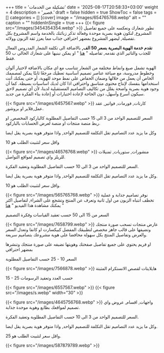 +++
title = 'تشكيلة من الخدمات'
date = '2025-08-17T20:58:33+03:00'
weight = 4
description = 'قصير.'
draft = false
hidden = true
ShowToc = false
tags = []
categories = []
[cover]
    image = "/images/654765768.webp"
    alt = ""
    caption = ""
	hiddenInSingle = true
+++
{{< figure src="/images/3454354354.webp" >}} 
نطور شعارك ونعكسه على جميع تفاصيل المشروع, لنكون هوية بصرية موحدة وفعالة تذكر زبائنك بالخدمة واسم المشروع بكل تفصيلة, ليضهر المشروع بمضهر احترافي جذاب مما يعزز ثقة الزبون وولائه.

**نقدم خدمة الهوية البصرية بسعر 50 الف,** بالاضافة الى تكلفة الشعار المدروس الفعال للجذب والتاثير الذي نقدمه, تفاصيله " [هنا](services/logo/) " او يمكن نبنيها على شعارك الحالي ب 50 فقط.

الهوية تشمل صيغ وانماط مختلفة من الشعار تتناسب مع اي مكان بالاضافة لاختيار ألوان وخطوط مدروسة، مع صياغة عناصر تصميم أساسية تعطيك مرجعًا ثابتًا يمكن لمصممك الخاص أن يعمل من خلالها وضمان الحفاض على نمط موحد للهوية، أو حتى يمكنك أنت استخدامها بنفسك لإنتاج محتوى متناسق واحترافي اذا كان لديك اساسيات بسيطة. كما أن وجود هوية بصرية واضحة يقلل من تكاليف التصاميم المستقبلية لدينا، لأن أي تصميم لاحق سيكون أسرع وأسهل، دون الحاجة لإعادة اختيارات أو إعادة بناء الفكرة من جديد.

{{< figure src="/images/6457567.webp" >}} 
كارتات, فورمات, فواتير, عقد عمل,فلاير او بروشور.

السعر للتصميم الواحد من 3 الى 15 حسب التفاصيل المطلوبة كالباركود المخصص, او ربط منصة منتجات او منصة لعرض الحسابات بالباركود.

وكل ما يزيد عدد التصاميم تقل التكلفة للتصميم الواحد, واذا متوفر هوية بصرية يقل ايضا

واقل سعر لتثبيت الطلب هو 10 

{{< figure src="/images/46576768.webp" >}} 
منشورات, ستوريات, ثمنيلات للريلز واي تصميم لمواقع التواصل.

السعر للتصميم الواحد من 3 الى 10  حسب التفاصيل المطلوبة وتعقيد الفكرة.

وكل ما يزيد عدد التصاميم تقل التكلفة للتصميم الواحد, واذا متوفر هوية بصرية يقل ايضا.

واقل سعر لتثبيت الطلب هو 10.

{{< figure src="/images/565765768.webp" >}} 
نوفر تصاميم جذابة و عملية تخطف انتباه الزبون من اول ثانية وتعرف عن المنتج وتشجع على الشراء, لتفاصيل اكثر يمكنك مشاهدة هذا الفيديو " [هنا](https://www.instagram.com/reel/DN2j32VUNPp/) "

السعر من 15 الى 50 حسب تعقيد القياسات وفكرة التصميم

{{< figure src="/images/7658799.webp" >}} 
عارض منتجات تسحب صورة منتجك وتضيفها على قالب جاهز مخصص لتطبيقك المفضل كبيكسارت او كانفا وتعدل السعر والعرض وتفاصيل المنتج بكل سهولة محافضا على هوية مشروعك بتصاميم سريعة.

او فريم يحتوي على جميع تفاصيل صفحتك وهويتها تضيفه على صورة منتجك وتنشرها بمضهر احترافي

السعر 10 - 25 حسب التفاصيل المطلوبة

{{< figure src="/images/7566878.webp" >}} 
هايلايتات لقصص الانستكرام المثبتة 

15 - 25 حسب العدد وتعقيد الرسومات

{{< figure src="/images/6557567.webp" >}} 
{{< figure src="/images/s.webp" width="30" >}}

{{< figure src="/images/4645756768.webp" >}} 
واجهات, اقسام, عروض واي تصميم لمواقعك بطابع وهوية موحدة جذابة.

السعر للتصميم الواحد من 3 الى 10  حسب التفاصيل المطلوبة وتعقيد الفكرة.

وكل ما يزيد عدد التصاميم تقل التكلفة للتصميم الواحد, واذا متوفر هوية بصرية يقل ايضا.

واقل سعر لتثبيت الطلب هو 25.

{{< figure src="/images/587879789.webp" >}} 
